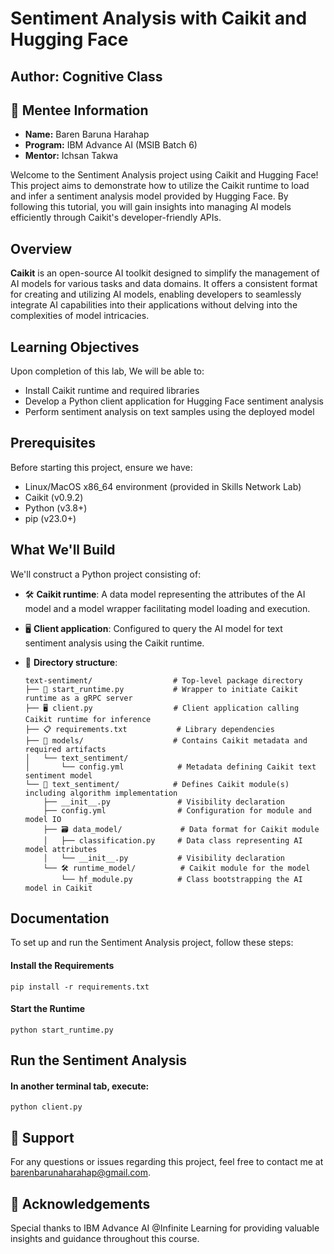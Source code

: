 # Sentiment Analysis with Caikit and Hugging Face

## Author: Cognitive Class
## 🚀 Mentee Information
- **Name:** Baren Baruna Harahap
- **Program:** IBM Advance AI (MSIB Batch 6)
- **Mentor:** Ichsan Takwa

Welcome to the Sentiment Analysis project using Caikit and Hugging Face! This project aims to demonstrate how to utilize the Caikit runtime to load and infer a sentiment analysis model provided by Hugging Face. By following this tutorial, you will gain insights into managing AI models efficiently through Caikit's developer-friendly APIs.

## Overview

**Caikit** is an open-source AI toolkit designed to simplify the management of AI models for various tasks and data domains. It offers a consistent format for creating and utilizing AI models, enabling developers to seamlessly integrate AI capabilities into their applications without delving into the complexities of model intricacies.

## Learning Objectives

Upon completion of this lab, We will be able to:

- Install Caikit runtime and required libraries
- Develop a Python client application for Hugging Face sentiment analysis
- Perform sentiment analysis on text samples using the deployed model

## Prerequisites

Before starting this project, ensure we have:

- Linux/MacOS x86_64 environment (provided in Skills Network Lab)
- Caikit (v0.9.2)
- Python (v3.8+)
- pip (v23.0+)

## What We'll Build

We'll construct a Python project consisting of:

- 🛠️ **Caikit runtime**: A data model representing the attributes of the AI model and a model wrapper facilitating model loading and execution.
- 🖥️ **Client application**: Configured to query the AI model for text sentiment analysis using the Caikit runtime.
- 📁 **Directory structure**:

    ```plaintext
    text-sentiment/                  # Top-level package directory
    ├── 🚀 start_runtime.py           # Wrapper to initiate Caikit runtime as a gRPC server
    ├── 🖥️ client.py                  # Client application calling Caikit runtime for inference
    ├── 📋 requirements.txt           # Library dependencies
    ├── 📁 models/                    # Contains Caikit metadata and required artifacts
    │   └── text_sentiment/
    │       └── config.yml            # Metadata defining Caikit text sentiment model
    └── 📁 text_sentiment/            # Defines Caikit module(s) including algorithm implementation
        ├── __init__.py               # Visibility declaration
        ├── config.yml                # Configuration for module and model IO
        ├── 🗃️ data_model/             # Data format for Caikit module
        │   ├── classification.py     # Data class representing AI model attributes
        │   └── __init__.py           # Visibility declaration
        └── 🛠️ runtime_model/          # Caikit module for the model
            └── hf_module.py          # Class bootstrapping the AI model in Caikit

## Documentation

To set up and run the Sentiment Analysis project, follow these steps:

#### Install the Requirements
    pip install -r requirements.txt
#### Start the Runtime
    python start_runtime.py
## Run the Sentiment Analysis
#### In another terminal tab, execute:
    python client.py

## 📧 Support

For any questions or issues regarding this project, feel free to contact me at [barenbarunaharahap@gmail.com](mailto:barenbarunaharahap@gmail.com).

## 🙏 Acknowledgements

Special thanks to IBM Advance AI @Infinite Learning for providing valuable insights and guidance throughout this course.
